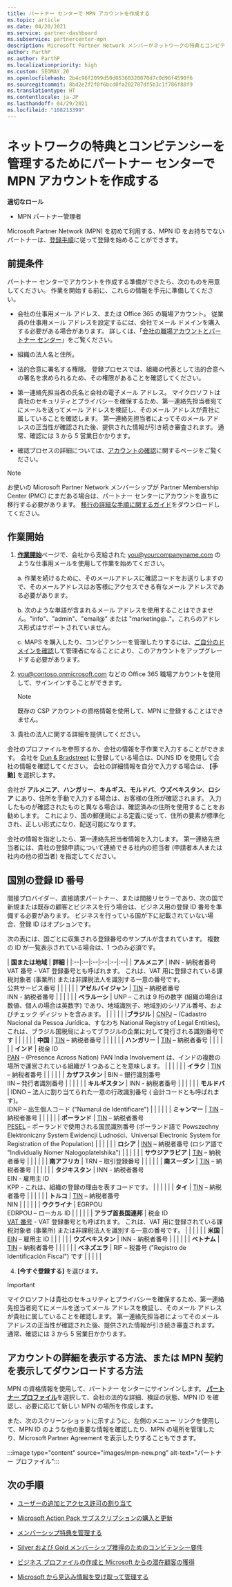 ```yaml
---
title: パートナー センターで MPN アカウントを作成する
ms.topic: article
ms.date: 04/20/2021
ms.service: partner-dashboard
ms.subservice: partnercenter-mpn
description: Microsoft Partner Network メンバーがネットワークの特典とコンピテンシーを管理するためにパートナー センター アカウントを作成する方法について説明します。
author: ParthP
ms.author: ParthP
ms.localizationpriority: high
ms.custom: SEOMAY.20
ms.openlocfilehash: 2b4c96f2099d50d05360320070d7c0d96f4590f6
ms.sourcegitcommit: 8bd2e2f2f0f6bcd0fa202787df5b3c1f786f88f9
ms.translationtype: HT
ms.contentlocale: ja-JP
ms.lasthandoff: 04/29/2021
ms.locfileid: "108213399"
---
```

# <a name="create-an-mpn-account-in-partner-center-to-manage-network-benefits-and-competencies"></a>ネットワークの特典とコンピテンシーを管理するためにパートナー センターで MPN アカウントを作成する

**適切なロール**

- MPN パートナー管理者

Microsoft Partner Network (MPN) を初めて利用する、MPN ID をお持ちでないパートナーは、[登録手順](https://partner.microsoft.com/dashboard/account/v3/enrollment/introduction/partnership)に従って登録を始めることができます。

## <a name="prerequisites"></a>前提条件 

パートナー センターでアカウントを作成する準備ができたら、次のものを用意してください。  作業を開始する前に、これらの情報を手元に準備してください。

- 会社の仕事用メール アドレス、または Office 365 の職場アカウント。 従業員の仕事用メール アドレスを設定するには、会社でメール ドメインを購入する必要がある場合があります。 詳しくは、「[会社の職場アカウントとパートナー センター](azure-active-directory-tenants-and-partner-center.md)」をご覧ください。 
 
- 組織の法人名と住所。

- 法的合意に署名する権限。 登録プロセスでは、組織の代表として法的合意への署名を求められるため、その権限があることを確認してください。

- 第一連絡先担当者の氏名と会社の電子メール アドレス。 マイクロソフトは貴社のセキュリティとプライバシーを確保するため、第一連絡先担当者宛てにメールを送ってメール アドレスを検証し、そのメール アドレスが貴社に属していることを確認します。 第一連絡先担当者によってそのメール アドレスの正当性が確認された後、提供された情報が引き続き審査されます。 通常、確認には 3 から 5 営業日かかります。 

- 確認プロセスの詳細については、[アカウントの確認](verification-responses.md)に関するページをご覧ください。

>[!NOTE]
>お使いの Microsoft Partner Network メンバーシップが Partner Membership Center (PMC) にまだある場合は、パートナー センターにアカウントを直ちに移行する必要があります。 [移行の詳細な手順に関するガイド](https://assetsprod.microsoft.com/mpn/migrate-pmc-pc-mpa-guide.pptx)をダウンロードしてください。

## <a name="get-started"></a>作業開始

1. [**作業開始**](https://partner.microsoft.com/dashboard/account/v3/enrollment/introduction/partnership)ページで、会社から支給された you@yourcompanyname.com のような仕事用メールを使用して作業を始めてください。

 
    a.  作業を続けるために、そのメールアドレスに確認コードをお送りしますので、そのメールアドレスはお客様にアクセスできる有なメール アドレスである必要があります。

    b.  次のような単語が含まれるメール アドレスを使用することはできません。"info"、"admin"、"email@" または "marketing@.."。これらのアドレス形式はサポートされていません。

    c.  MAPS を購入したり、コンピテンシーを管理したりするには、[ご自分のドメインを確認](become-global-admin.md)して管理者になることにより、このアカウントをアップグレードする必要があります。 

2. you@contoso.onmicrosoft.com などの Office 365 職場アカウントを使用して、サインインすることができます。

   >[!NOTE]
   > 既存の CSP アカウントの資格情報を使用して、MPN に登録することはできません。

3. 貴社の法人に関する詳細を提供してください。

会社のプロファイルを参照するか、会社の情報を手作業で入力することができます。 会社を [Dun & Bradstreet](https://partner.microsoft.com/marketing/usisvshowcase/dunandbrad) に登録している場合は、DUNS ID を使用して会社の情報を確認してください。 会社の詳細情報を自分で入力する場合は、 **[手動]** を選択します。

会社が **アルメニア**、**ハンガリー**、**キルギス**、**モルドバ**、**ウズベキスタン**、**ロシア** にあり、住所を手動で入力する場合は、お客様の住所が確認されます。 入力したものが確認されたものと異なる場合は、確認済みの住所を使用することをお勧めします。 これにより、国の郵便局による定義に従って、住所の要素が標準化され、正しい形式になり、配送可能になります。  

会社の情報を指定したら、第一連絡先担当者情報を入力します。 第一連絡先担当者には、貴社の登録申請について連絡できる社内の担当者 (申請者本人または社内の他の担当者) を指定してください。

## <a name="registration-id-numbers-by-country"></a>国別の登録 ID 番号

間接プロバイダー、直接請求パートナー、または間接リセラーであり、次の国で新規または既存の顧客とビジネスを行う場合は、ビジネス用の登録 ID 番号を準備する必要があります。 ビジネスを行っている国が下に記載されていない場合、登録 ID はオプションです。

次の表には、国ごとに収集される登録番号のサンプルが含まれています。 複数の ID が一覧表示されている場合は、1 つのみ必須です。

| **国または地域** | **詳細** | 
|:--|:--|:--|:--|:--|:--|
| **アルメニア** | INN - 納税者番号<br>VAT 番号 - VAT 登録番号とも呼ばれます。 これは、VAT 用に登録されている課税対象者 (事業所) または非課税法人を識別する一意の番号です。<br>公共サービス番号 |  |  | |  |
| **アゼルバイジャン**  | [TIN](http://www.oecd.org/tax/automatic-exchange/crs-implementation-and-assistance/tax-identification-numbers/Azerbaijan-TIN.pdf) – 納税者番号<br>INN - 納税者番号 |  |  |  |  |
| **ベラルーシ**  | UNP – これは 9 桁の数字 (組織の場合は数値、個人の場合は英数字) であり、地域識別子、地域別のシリアル番号、およびチェック ディジットを含みます。 |  |  |  |  |
|**ブラジル** | [CNPJ](http://www.oecd.org/tax/automatic-exchange/crs-implementation-and-assistance/tax-identification-numbers/Brazil-TIN.pdf) – (Cadastro Nacional da Pessoa Jurídica、すなわち National Registry of Legal Entities)。 これは、ブラジル国税局によってブラジルの企業に対して発行される識別番号です  |  |  |  |  |
| **中国** | [TIN](http://www.oecd.org/tax/automatic-exchange/crs-implementation-and-assistance/tax-identification-numbers/China-TIN.pdf) – 納税者番号 |  |  |  |  |
| **ハンガリー**  | [TIN](http://www.oecd.org/tax/automatic-exchange/crs-implementation-and-assistance/tax-identification-numbers/Hungary-TIN.pdf) – 納税者番号 |  |  |  |  |
| **インド** | 税金 ID<br>[PAN](http://www.oecd.org/tax/automatic-exchange/crs-implementation-and-assistance/tax-identification-numbers/India-TIN.pdf) – (Presence Across Nation) PAN India Involvement は、インドの複数の場所で運営されている組織が 1 つあることを意味します。 |  |  |  |  |
| **イラク** | [TIN](http://www.oecd.org/tax/automatic-exchange/crs-implementation-and-assistance/tax-identification-numbers/) – 納税者番号 |  |  |  |  |
| **カザフスタン**  | BIN – 銀行識別番号<br>IIN – 発行者識別番号 |  |  |  |  |
| **キルギスタン**  | INN - 納税者番号 |  |  |  |  |
| **モルドバ**  | IDNO – 法人に割り当てられた一意の行政識別番号 ( 会計コードとも呼ばれます)。<br>IDNP – 出生個人コード ("Numarul de Identificare") |  |  |  |  |
| **ミャンマー** | [TIN](http://www.oecd.org/tax/automatic-exchange/crs-implementation-and-assistance/tax-identification-numbers/) – 納税者番号 |  |  |  |  |
| **ポーランド**  | [TIN](http://www.oecd.org/tax/automatic-exchange/crs-implementation-and-assistance/tax-identification-numbers/Poland-TIN.pdf) – 納税者番号<br>[PESEL](http://www.oecd.org/tax/automatic-exchange/crs-implementation-and-assistance/tax-identification-numbers/Poland-TIN.pdf) – ポーランドで使用される国民識別番号 (ポーランド語で Powszechny Elektroniczny System Ewidencji Ludności、Universal Electronic System for Registration of the Population) |  |  |  |  |
| **ロシア**  | [INN](http://www.oecd.org/tax/automatic-exchange/crs-implementation-and-assistance/tax-identification-numbers/Russia-TIN.pdf) – 納税者番号 (ロシア語で "Individualiy Nomer Nalogoplatelshika") |  |  |  |  |
| **サウジアラビア** | [TIN](http://www.oecd.org/tax/automatic-exchange/crs-implementation-and-assistance/tax-identification-numbers/Saudi-Arabia-TIN.pdf) – 納税者番号 |  |  |  |  |
| **南アフリカ** | TRN – 取引登録番号 |  |  |  |  |
| **南スーダン** | [TIN](http://www.oecd.org/tax/automatic-exchange/crs-implementation-and-assistance/tax-identification-numbers/) – 納税者番号 |  |  |  |  |
| **タジキスタン**  | INN - 納税者番号<br>EIN - 雇用主 ID<br>KPP - これは、組織の登録の理由を表すコードです。 |  |  |  |  |
| **タイ** | [TIN](http://www.oecd.org/tax/automatic-exchange/crs-implementation-and-assistance/tax-identification-numbers/) – 納税者番号 |  |  |  |  |
| **トルコ** | [TIN](http://www.oecd.org/tax/automatic-exchange/crs-implementation-and-assistance/tax-identification-numbers/Turkey-TIN.pdf) – 納税者番号<br>NIN |  |  |  |  |
| **ウクライナ**  | EGRPOU<br>EDRPOU – ローカル ID |  |  |  |  |
| **アラブ首長国連邦** | 税金 ID<br>[VAT 番号](http://www.oecd.org/tax/automatic-exchange/crs-implementation-and-assistance/tax-identification-numbers/UAE-TIN.pdf) - VAT 登録番号とも呼ばれます。 これは、VAT 用に登録されている課税対象者 (事業所) または非課税法人を識別する一意の番号です。 |  |  |  |  |
| **米国** | [EIN](https://irs.ein-forms-gov.com/?keyword=employer%20identification%20number&source=Google&network=o&device=c&devicemodel=&mobile=&adposition%5d&targetid=kwd-81501461534755:loc-190&msclkid=458d3159f6051392f5286e8e75ed79ce) – 雇用主 ID |  |  |  |  |
| **ウズベキスタン**  | INN - 納税者番号 |  |  |  |  |
| **ベトナム** | [TIN](http://www.oecd.org/tax/automatic-exchange/crs-implementation-and-assistance/tax-identification-numbers/) – 納税者番号 |  |  |  |  |
| **ベネズエラ** | RIF – 税番号 ("Registro de Identificación Fiscal") です |  |  |  |  |

4. **[今すぐ登録する]** を選びます。

>[!IMPORTANT]
>マイクロソフトは貴社のセキュリティとプライバシーを確保するため、第一連絡先担当者宛てにメールを送ってメール アドレスを検証し、そのメール アドレスが貴社に属していることを確認します。 第一連絡先担当者によってそのメール アドレスの正当性が確認された後、提供された情報が引き続き審査されます。 通常、確認には 3 から 5 営業日かかります。 

## <a name="how-to-view-account-details-or-view-and-download-the-mpn-agreement"></a>アカウントの詳細を表示する方法、または MPN 契約を表示してダウンロードする方法

MPN の資格情報を使用して、パートナー センターにサインインします。 [**パートナー プロファイル**](https://partner.microsoft.com/pcv/accountsettings/connectedpartnerprofile)を選択して、会社の法的な詳細、検証の状態、MPN ID を確認し、必要に応じて新しい MPN の場所を作成します。 

また、次のスクリーンショットに示すように、左側のメニュー リンクを使用して、MPN ID のような他の重要な情報を確認したり、MPN の場所を管理したり、Microsoft Partner Agreement を表示したりすることもできます。

:::image type="content" source="images/mpn-new.png" alt-text="パートナー プロファイル":::


## <a name="next-steps"></a>次の手順

-  [ユーザーの追加とアクセス許可の割り当て](create-user-accounts-and-set-permissions.md)

-  [Microsoft Action Pack サブスクリプションの購入と更新](mpn-get-action-pack.md)

-  [メンバーシップ特典を管理する](manage-your-partner-network-benefits.md)

-  [Silver および Gold メンバーシップ獲得のためのコンピテンシー要件](https://partner.microsoft.com/membership/competencies)

-  [ビジネス プロファイルの作成と Microsoft からの潜在顧客の獲得](create-a-marketing-profile.md)

-  [Microsoft から見込み情報を受け取って管理する](manage-leads.md)
